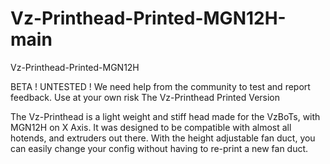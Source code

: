 # Vz-Printhead-Printed-MGN12H-main
Vz-Printhead-Printed-MGN12H

BETA ! UNTESTED ! We need help from the community to test and report feedback. Use at your own risk
The Vz-Printhead Printed Version

The Vz-Printhead is a light weight and stiff head made for the VzBoTs, with MGN12H on X Axis. It was designed to be compatible with almost all hotends, and extruders out there. With the height adjustable fan duct, you can easily change your config without having to re-print a new fan duct.
